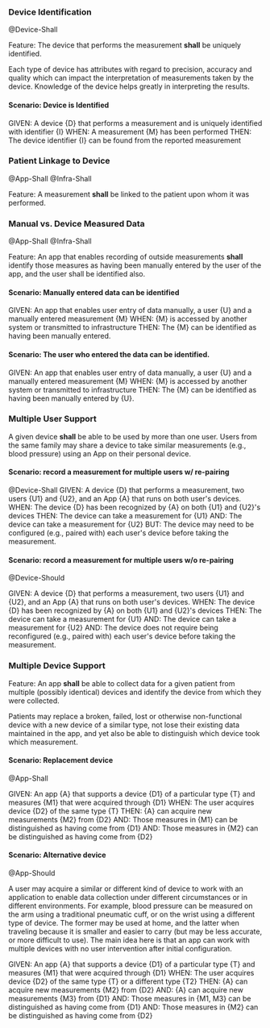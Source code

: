 ### Device Identification
@Device-Shall

Feature: The device that performs the measurement **shall**
be uniquely identified.

Each type of device has attributes with regard to precision, accuracy and quality which
can impact the interpretation of measurements taken by the device.  Knowledge of the
device helps greatly in interpreting the results.

#### Scenario: Device is Identified

GIVEN: A device {D} that performs a measurement and is uniquely identified
with identifier {I}
 WHEN: A measurement {M} has been performed
 THEN: The device identifier {I} can be found from the reported measurement


### Patient Linkage to Device
@App-Shall @Infra-Shall

Feature: A measurement **shall** be linked to the patient upon whom it was performed.

### Manual vs. Device Measured Data
@App-Shall @Infra-Shall

Feature: An app that enables recording of outside measurements **shall** identify
those measures as having been manually entered by the user of the app, and the user
shall be identified also.

#### Scenario: Manually entered data can be identified

GIVEN: An app that enables user entry of data manually, a user {U} and a manually
entered measurement {M}
 WHEN: {M} is accessed by another system or transmitted to infrastructure
 THEN: The {M} can be identified as having been manually entered.

#### Scenario: The user who entered the data can be identified.

GIVEN: An app that enables user entry of data manually, a user {U} and a manually
entered measurement {M}
 WHEN: {M} is accessed by another system or transmitted to infrastructure
 THEN: The {M} can be identified as having been manually entered by {U}.


### Multiple User Support

A given device **shall** be able to be used by more than one user.  Users from the same
family may share a device to take similar measurements (e.g., blood pressure) using
an App on their personal device.

#### Scenario: record a measurement for multiple users w/ re-pairing
@Device-Shall
GIVEN: A device {D} that performs a measurement, two users {U1} and {U2},
       and an App {A} that runs on both user's devices.
 WHEN: The device {D} has been recognized by {A} on both {U1} and {U2}'s devices
 THEN: The device can take a measurement for {U1}
  AND: The device can take a measurement for {U2}
  BUT: The device may need to be configured (e.g., paired with) each user's device
       before taking the measurement.

#### Scenario: record a measurement for multiple users w/o re-pairing
@Device-Should

GIVEN: A device {D} that performs a measurement, two users {U1} and {U2},
       and an App {A} that runs on both user's devices.
 WHEN: The device {D} has been recognized by {A} on both {U1} and {U2}'s devices
 THEN: The device can take a measurement for {U1}
  AND: The device can take a measurement for {U2}
  AND: The device does not require being reconfigured (e.g., paired with) each
       user's device before taking the measurement.

### Multiple Device Support

Feature: An app **shall** be able to collect data for a given patient
from multiple (possibly identical) devices and identify the device from
which they were collected.

Patients may replace a broken, failed, lost or otherwise non-functional
device with a new device of a similar type, not lose their existing data maintained
in the app, and yet also be able to distinguish which device took which measurement.

#### Scenario: Replacement device
@App-Shall

GIVEN: An app {A} that supports a device {D1} of a particular type {T} and
measures {M1} that were acquired through {D1}
 WHEN: The user acquires device {D2} of the same type {T}
 THEN: {A} can acquire new measurements {M2} from {D2}
  AND: Those measures in {M1} can be distinguished as having come from {D1}
  AND: Those measures in {M2} can be distinguished as having come from {D2}

#### Scenario: Alternative device
@App-Should

A user may acquire a similar or different kind of device to work with
an application to enable data collection under different circumstances
or in different environments.  For example, blood pressure can be measured
on the arm using a traditional pneumatic cuff, or on the wrist using a
different type of device.  The former may be used at home, and the latter
when traveling because it is smaller and easier to carry (but may be
less accurate, or more difficult to use).  The main idea here is that an app can work
with multiple devices with no user intervention after initial configuration.

GIVEN: An app {A} that supports a device {D1} of a particular type {T} and
measures {M1} that were acquired through {D1}
 WHEN: The user acquires device {D2} of the same type {T} or a different type {T2}
 THEN: {A} can acquire new measurements {M2} from {D2}
  AND: {A} can acquire new measurements {M3} from {D1}
  AND: Those measures in {M1, M3} can be distinguished as having come from {D1}
  AND: Those measures in {M2} can be distinguished as having come from {D2}

